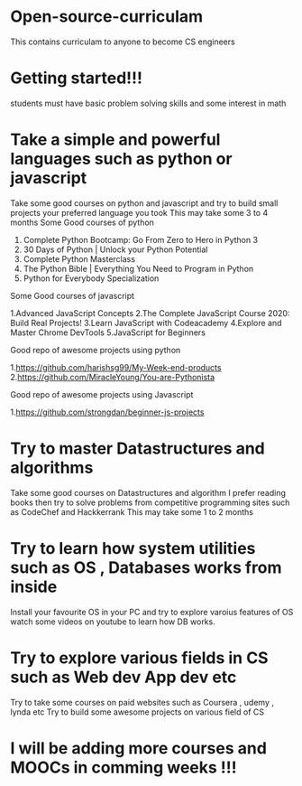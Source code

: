 
# Open-source-curriculam
This contains curriculam to anyone to become CS engineers

# Getting started!!!

students must have basic problem solving skills and some interest in math

# Take a simple and powerful languages such as python or javascript

Take some good courses on python and javascript and try to build small projects your preferred language you took 
This may take some 3 to 4 months
Some Good courses of python

1. Complete Python Bootcamp: Go From Zero to Hero in Python 3
2. 30 Days of Python | Unlock your Python Potential
3. Complete Python Masterclass
4. The Python Bible | Everything You Need to Program in Python
5. Python for Everybody Specialization 

Some Good courses of javascript

1.Advanced JavaScript Concepts
2.The Complete JavaScript Course 2020: Build Real Projects!
3.Learn JavaScript with Codeacademy
4.Explore and Master Chrome DevTools
5.JavaScript for Beginners

Good repo of awesome projects using python 

1.https://github.com/harishsg99/My-Week-end-products 
2.https://github.com/MiracleYoung/You-are-Pythonista


Good repo of awesome projects using Javascript

1.https://github.com/strongdan/beginner-js-projects

# Try to master Datastructures and algorithms

Take some good courses on Datastructures and algorithm I prefer reading books then try to solve problems from competitive programming sites such as CodeChef and Hackkerrank
This may take some 1 to 2 months


# Try to learn how system utilities such as OS , Databases works from inside 

Install your favourite OS in your PC and try to explore varoius features of OS 
watch some videos on youtube to learn how DB works.

# Try to explore various fields in CS such as Web dev App dev etc
Try to take some courses on paid websites such as Coursera , udemy , lynda etc
Try to build some awesome projects on various field of CS


# I will be adding more courses and MOOCs in comming weeks !!!

